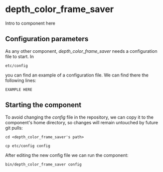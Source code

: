 # depth_color_frame_saver
Intro to component here


## Configuration parameters
As any other component, *depth_color_frame_saver* needs a configuration file to start. In
```
etc/config
```
you can find an example of a configuration file. We can find there the following lines:
```
EXAMPLE HERE
```

## Starting the component
To avoid changing the *config* file in the repository, we can copy it to the component's home directory, so changes will remain untouched by future git pulls:

```
cd <depth_color_frame_saver's path> 
```
```
cp etc/config config
```

After editing the new config file we can run the component:

```
bin/depth_color_frame_saver config
```
